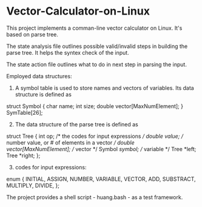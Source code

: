 # Vector-Calculator-on-Linux
This project implements a comman-line vector calculator on Linux. It's based on parse tree.

The state analysis file outlines possible valid/invalid steps in building the parse tree. It helps the syntex check of the input.

The state action file outlines what to do in next step in parsing the input.


Employed data structures:
1) A symbol table is used to store names and vectors of variables. Its data structure is defined as

struct Symbol  {
	char     name;
	int        size;
	double vector[MaxNumElement];
}  SymTable[26];

2) The data structure of the parse tree is defined as

struct Tree  {
	int         op; 			/* the codes for input expressions */
	double  value;			/* number value, or # of elements in a vector */
	double  vector[MaxNumElement];	/* vector */
	Symbol *symbol;			/* variable */
	Tree     *left;
	Tree     *right;
};

3) codes for input expressions:

enum  {
	INITIAL,  ASSIGN,    NUMBER,  VARIABLE,  VECTOR,    ADD,  SUBSTRACT,  MULTIPLY,  DIVIDE,
};


The project provides a shell script - huang.bash - as a test framework.
